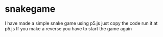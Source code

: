 # snakegame
I have made a simple snake game using p5.js just copy the code run it at p5.js
If you make a reverse you have to start the game again
